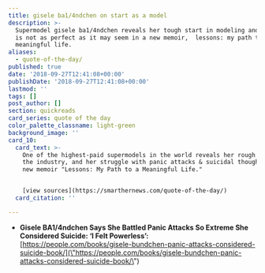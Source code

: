 ```yaml
---
title: gisele ba1/4ndchen on start as a model
description: >-
  Supermodel gisele ba1/4ndchen reveals her tough start in modeling and how life
  is not as perfect as it may seem in a new memoir,  lessons: my path to a
  meaningful life.
aliases:
  - quote-of-the-day/
published: true
date: '2018-09-27T12:41:08+00:00'
publishDate: '2018-09-27T12:41:08+00:00'
lastmod: ''
tags: []
post_author: []
section: quickreads
card_series: quote of the day
color_palette_classname: light-green
background_image: ''
card_10:
  card_text: >-
    One of the highest-paid supermodels in the world reveals her rough start in
    the industry, and her struggle with panic attacks & suicidal thoughts in her
    new memoir "Lessons: My Path to a Meaningful Life."


    [view sources](https://smarthernews.com/quote-of-the-day/)
  card_citation: ''

---
```

*   **Gisele BA1/4ndchen Says She Battled Panic Attacks So Extreme She Considered Suicide: ‘I Felt Powerless’:**  
    [https://people.com/books/gisele-bundchen-panic-attacks-considered-suicide-book/](\"https://people.com/books/gisele-bundchen-panic-attacks-considered-suicide-book/\")